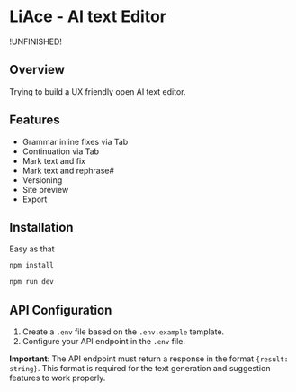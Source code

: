 # LiAce - AI text Editor

!UNFINISHED!


## Overview

Trying to build a UX friendly open AI text editor.

## Features

- Grammar inline fixes via Tab
- Continuation via Tab
- Mark text and fix
- Mark text and rephrase#
- Versioning
- Site preview
- Export


## Installation

Easy as that
```sh
npm install

npm run dev
```

## API Configuration

1. Create a `.env` file based on the `.env.example` template.
2. Configure your API endpoint in the `.env` file.

**Important**: The API endpoint must return a response in the format `{result: string}`. This format is required for the text generation and suggestion features to work properly.
